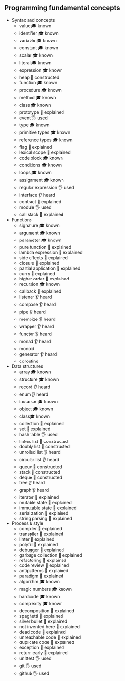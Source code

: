 ## Programming fundamental concepts

- Syntax and concepts
  - value 🎓 known
  - identifier 🎓 known
  - variable 🎓 known
  - constant 🎓 known
  - scalar 🎓 known
  - literal 🎓 known
  - expression 🎓 known
  - heap 🚀 constructed
  - function 🎓 known
  - procedure 🎓 known
  - method 🎓 known
  - class 🎓 known
  - prototype 🙋 explained
  - event 🖐️ used
  - type 🎓 known
  - primitive types 🎓 known
  - reference types 🎓 known
  - flag 🙋 explained
  - lexical scope 🙋 explained
  - code block 🎓 known
  - conditions 🎓 known
  - loops 🎓 known
  - assignment 🎓 known
  - regular expression 🖐️ used
  - interface 👂 heard
  - contract 🙋 explained
  - module 🖐️ used
  - call stack 🙋 explained
- Functions
  - signature 🎓 known
  - argument 🎓 known
  - parameter 🎓 known
  - pure function 🙋 explained
  - lambda expression 🙋 explained
  - side effects 🙋 explained
  - closure 🙋 explained
  - partial application 🙋 explained
  - curry 🙋 explained
  - higher order 🙋 explained
  - recursion 🎓 known
  - callback 🙋 explained
  - listener 👂 heard
  - compose 👂 heard
  - pipe 👂 heard
  - memoize 👂 heard
  - wrapper 👂 heard
  - functor 👂 heard
  - monad 👂 heard
  - monoid
  - generator 👂 heard
  - coroutine
- Data structures
  - array 🎓 known
  - structure 🎓 known
  - record 👂 heard
  - enum 👂 heard
  - instance 🎓 known
  - object 🎓 known
  - class🎓 known
  - collection 🙋 explained
  - set 🙋 explained
  - hash table 🖐️ used
  - linked list 🚀 constructed
  - doubly list 🚀 constructed
  - unrolled list 👂 heard
  - circular list 👂 heard
  - queue 🚀 constructed
  - stack 🚀 constructed
  - deque 🚀 constructed
  - tree 👂 heard
  - graph 👂 heard
  - iterator 🙋 explained
  - mutable state 🙋 explained
  - immutable state 🙋 explained
  - serialization 🙋 explained
  - string parsing 🙋 explained
- Process & style
  - compiler 🙋 explained
  - transpiler 🙋 explained
  - linter 🙋 explained
  - polyfill 🙋 explained
  - debugger 🙋 explained
  - garbage collection 🙋 explained
  - refactoring 🙋 explained
  - code review 🙋 explained
  - antipatterns 🙋 explained
  - paradigm 🙋 explained
  - algorithm 🎓 known
  - magic numbers 🎓 known
  - hardcode 🎓 known
  - complexity 🎓 known
  - decomposition 🙋 explained
  - spaghetti 🙋 explained
  - silver bullet 🙋 explained
  - not invented here 🙋 explained
  - dead code 🙋 explained
  - unreachable code 🙋 explained
  - duplicate code 🙋 explained
  - exception 🙋 explained
  - return early 🙋 explained
  - unittest 🖐️ used
  - git 🖐️ used
  - github 🖐️ used